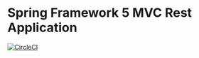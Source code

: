 # Spring Framework 5 MVC Rest Application

[![CircleCI](https://dl.circleci.com/status-badge/img/gh/calebeds/spring5-mvc-rest/tree/master.svg?style=svg)](https://dl.circleci.com/status-badge/redirect/gh/calebeds/spring5-mvc-rest/tree/master)